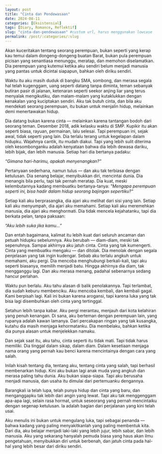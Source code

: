 ```yaml
---
layout: post
title: "Cinta dan Pendewasaan"
date: 2024-08-11
categories: [Eksistensial]
tags: [Diary, Romance, Reflektif]
slug: "cinta-dan-pendewasaan" #custum url, harus menggunakan lowcase
permalink: /post/:categories/:slug
---
```


Akan kuceritakan tentang seorang perempuan, bukan seperti yang kerap kau temui dalam dongeng-dongeng buatan Barat, bukan pula perempuan picisan yang senantiasa menunggu, meratap, dan memohon diselamatkan. Dia perempuan yang kutemui ketika aku sendiri belum menjadi manusia yang pantas untuk dicintai siapapun, bahkan oleh diriku sendiri.

Waktu itu aku masih duduk di bangku SMA, sombong, dan merasa segala hal telah kugenggam, uang seperti datang tanpa diminta, teman sebanyak butiran pasir di jalanan, ketenaran seperti seekor anjing liar yang terus menyalak mengikutiku, dan malam-malam yang kutaklukkan dengan kenakalan yang kuciptakan sendiri. Aku tak butuh cinta, dan bila aku mendekati seorang perempuan, itu bukan untuk menjalin hidup, melainkan demi menertawakan hidup.

Dia datang bukan karena cinta — melainkan karena tantangan bodoh dari seorang teman. Desember 2018, adik kelasku waktu di SMP. Kupikir itu akan seperti biasa, rayuan, permainan, lalu selesai. Tapi perempuan ini, sejak awal, tidak seperti yang lain. Dia terlalu terang untuk kegelapan dalam hidupku. Wajahnya cantik, itu mudah diakui. Tapi yang lebih sulit diterima oleh kesombonganku adalah kenyataan bahwa dia lebih dewasa dariku, lebih bijak, dan lebih manusia. Setiap hari dia bertanya padaku:

*“Gimana hari-harimu, apakah menyenangkan?”*

Pertanyaan sederhana, namun tulus — dan aku tak terbiasa dengan ketulusan. Dia senang belajar, menyibukkan diri, mencintai dunia. Dia menangis bila perlu, tapi tak pernah meratap. Dia kuat, meski kelembutannya kadang membuatku bertanya-tanya: *"Mengapa perempuan seperti ini, bisa hadir dalam hidup seorang bajingan sepertiku?"*

Setiap kali aku berprasangka, dia ajari aku melihat dari sisi yang lain. Setiap kali aku menyumpah, dia ajari aku memahami. Setiap kali aku meremehkan manusia, dia ajari aku menghormati. Dia tidak mencela kejahatanku, tapi dia berkata pelan, tanpa paksaan: 

*“Aku lebih suka jika kamu...”*

Dan entah bagaimana, kalimat itu lebih kuat dari seluruh ancaman dan petuah hidupku sebelumnya. Aku berubah — diam-diam, meski tak sepenuhnya. Sampai akhirnya aku jatuh cinta. Cinta yang tak kumengerti. Cinta yang membuatku mengaku — dan ditolak. Dia menolak dengan segala penjelasan yang tak ingin kudengar. Sebab aku terlalu angkuh untuk memahami, aku pergi. Dia mencoba menghubungi berkali-kali, tapi aku seperti biasanya, memilih menjadi batu. Hingga akhirnya dia diam, tak mengganggu lagi. Dan aku  merasa menang, padahal sebenarnya sedang hancur perlahan.

Waktu pun berlalu. Aku tahu alasan di balik penolakannya. Tapi terlambat, dia sudah keburu membenciku. Aku mencoba kembali, dan kembali gagal. Kami berpisah lagi. Kali ini bukan karena arogansi, tapi karena luka yang tak bisa lagi disembuhkan oleh cinta yang tertinggal.

Setahun lebih tanpa kabar. Aku pergi merantau, menjauh dari kota kelahiran yang penuh kenangan. Di sana, aku berteman dengan perempuan lain, yang rupanya adalah kawan lamanya. Dari percakapan ringan yang tak kusangka, kutahu dia masih menjaga kehormatanku. Dia membelaku, bahkan ketika dia punya alasan untuk menjelekkan namaku.

Dan sejak saat itu, aku tahu, cinta seperti itu tidak mati. Tapi tidak harus memiliki. Dia tinggal dalam sikap, dalam diam. Dalam kesetiaan menjaga nama orang yang pernah kau benci karena mencintainya dengan cara yang salah.

Inilah kisah tentang dia, tentang aku, tentang cinta yang salah, tapi berhasil membenarkan hidup. Kini aku bukan lagi anak muda yang angkuh dan merasa paling tahu dunia. Aku bukan siapa-siapa. Tapi aku berusaha menjadi manusia, dan usaha itu dimulai dari pertemuanku dengannya.

Barangkali ia telah lupa, telah punya hidup dan cinta yang baru, dan menganggapku tak lebih dari angin yang lewat. Tapi aku tak menggenggam apa-apa lagi, selain rasa hormat, untuk seseorang yang pernah mencintaiku dengan segenap ketulusan. Ia adalah bagian dari perjalanan yang kini telah usai.

Aku menulis ini bukan untuk mengulang luka, tapi sebagai penanda — bahwa kadang yang paling menyakitkanlah yang paling membentuk kita. Dari dia, aku belajar menjadi laki-laki yang lebih jujur, lebih sabar, dan lebih manusia. Aku yang sekarang hanyalah pemuda biasa yang haus akan ilmu pengetahuan, menyibukkan diri untuk berbenah,  dan jatuh cinta pada hal-hal yang lebih besar dari diriku sendiri.
